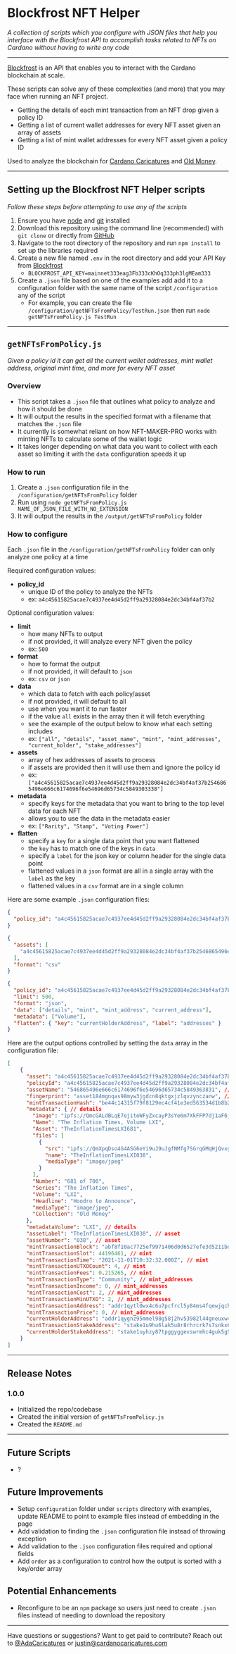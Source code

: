 # Blockfrost NFT Helper

_A collection of scripts which you configure with JSON files that help you interface with the Blockfrost API to accomplish tasks related to NFTs on Cardano without having to write any code_

---

[Blockfrost](https://blockfrost.io) is an API that enables you to interact with the Cardano blockchain at scale.

These scripts can solve any of these complexities (and more) that you may face when running an NFT project.

* Getting the details of each mint transaction from an NFT drop given a policy ID
* Getting a list of current wallet addresses for every NFT asset given an array of assets
* Getting a list of mint wallet addresses for every NFT asset given a policy ID

Used to analyze the blockchain for [Cardano Caricatures](https://www.cardanocaricatures.com/) and [Old Money](https://www.oldmoney.io/).

---

## Setting up the Blockfrost NFT Helper scripts

_Follow these steps before attempting to use any of the scripts_

1. Ensure you have [node](https://nodejs.org/en/download/) and [git](https://git-scm.com/downloads) installed
2. Download this repository using the command line (recommended) with `git clone` or directly from [GitHub](https://github.com/CardanoCaricatures/blockfrost-nft-helper)
3. Navigate to the root directory of the repository and run `npm install` to set up the libraries required
4. Create a new file named `.env` in the root directory and add your API Key from [Blockfrost](https://blockfrost.io/dashboard)
   * `BLOCKFROST_API_KEY=mainnet333eag3Fb333cKhOq333ph3lgMEam333`
5. Create a `.json` file based on one of the examples add add it to a configuration folder with the same name of the script `/configuration` any of the script
   * For example, you can create the file `/configuration/getNFTsFromPolicy/TestRun.json` then run `node getNFTsFromPolicy.js TestRun`

---

## `getNFTsFromPolicy.js`

_Given a policy id it can get all the current wallet addresses, mint wallet address, original mint time, and more for every NFT asset_

### Overview

* This script takes a `.json` file that outlines what policy to analyze and how it should be done
* It will output the results in the specified format with a filename that matches the `.json` file
* It currently is somewhat reliant on how NFT-MAKER-PRO works with minting NFTs to calculate some of the wallet logic
* It takes longer depending on what data you want to collect with each asset so limiting it with the `data` configuration speeds it up

### How to run

1. Create a `.json` configuration file in the `/configuration/getNFTsFromPolicy` folder
2. Run using `node getNFTsFromPolicy.js NAME_OF_JSON_FILE_WITH_NO_EXTENSION`
3. It will output the results in the `/output/getNFTsFromPolicy` folder

### How to configure

Each `.json` file in the `/configuration/getNFTsFromPolicy` folder can only analyze one policy at a time

Required configuration values:

* **policy_id**
  * unique ID of the policy to analyze the NFTs
  * ex: `a4c45615825acae7c4937ee4d45d2ff9a29328084e2dc34bf4af37b2`

Optional configuration values:

* **limit**
  * how many NFTs to output
  * if not provided, it will analyze every NFT given the policy
  * ex: `500`
* **format**
  * how to format the output
  * if not provided, it will default to `json`
  * ex: `csv` or `json`
* **data**
  * which data to fetch with each policy/asset
  * if not provided, it will default to all
  * use when you want it to run faster
  * if the value `all` exists in the array then it will fetch everything
  * see the example of the output below to know what each setting includes
  * ex: `["all", "details", "asset_name", "mint", "mint_addresses", "current_holder", "stake_addresses"]`
* **assets**
  * array of hex addresses of assets to process
  * if assets are provided then it will use them and ignore the policy id
  * ex: `["a4c45615825acae7c4937ee4d45d2ff9a29328084e2dc34bf4af37b2546865496e666c6174696f6e54696d65734c5849303338"]`
* **metadata**
  * specify keys for the metadata that you want to bring to the top level data for each NFT
  * allows you to use the data in the metadata easier
  * ex: `["Rarity", "Stamp", "Voting Power"]`
* **flatten**
  * specify a `key` for a single data point that you want flattened
  * the `key` has to match one of the keys in `data`
  * specify a `label` for the json key or column header for the single data point
  * flattened values in a `json` format are all in a single array with the `label` as the key
  * flattened values in a `csv` format are in a single column

Here are some example `.json` configuration files:

```json
{
  "policy_id": "a4c45615825acae7c4937ee4d45d2ff9a29328084e2dc34bf4af37b2"
}
```

```json
{
  "assets": [
    "a4c45615825acae7c4937ee4d45d2ff9a29328084e2dc34bf4af37b2546865496e666c6174696f6e54696d65734c5849303338"
  ],
  "format": "csv"
}
```

```json
{
  "policy_id": "a4c45615825acae7c4937ee4d45d2ff9a29328084e2dc34bf4af37b2",
  "limit": 500,
  "format": "json",
  "data": ["details", "mint", "mint_address", "current_address"],
  "metadata": ["Volume"],
  "flatten": { "key": "currentHolderAddress", "label": "addresses" }
}
```

Here are the output options controlled by setting the `data` array in the configuration file:

```json
[
    {
      "asset": "a4c45615825acae7c4937ee4d45d2ff9a29328084e2dc34bf4af37b2546865496e666c6174696f6e54696d65734c5849363831", // always returned
      "policyId": "a4c45615825acae7c4937ee4d45d2ff9a29328084e2dc34bf4af37b2", // details
      "assetName": "546865496e666c6174696f6e54696d65734c5849363831", // details
      "fingerprint": "asset184mgnqas98myw3jgdcn8qktgxjzlqvzynczanw", // details
      "mintTransactionHash": "be44c14315f79f8129ec4cf41e3ed563534d1b8b205b1956dfd3d7bc1f9a8afa", // details
      "metadata": { // details
        "image": "ipfs://QmcGALdBLqE7ejiteWFyZxcayP3sYe6m7XkFFP7dj1aF6j",
        "Name": "The Inflation Times, Volume LXI",
        "Asset": "TheInflationTimesLXI681",
        "files": [
          {
            "src": "ipfs://QmXpqDso4G4ASG6eYi9uJ9uJgfNMfg7SGrqGMqHjQvxgGW",
            "name": "TheInflationTimesLXI038",
            "mediaType": "image/jpeg"
          }
        ],
        "Number": "681 of 700",
        "Series": "The Inflation Times",
        "Volume": "LXI",
        "Headline": "Hoodro to Announce",
        "mediaType": "image/jpeg",
        "Collection": "Old Money"
      },
      "metadataVolume": "LXI", // details
      "assetLabel": "TheInflationTimesLXI038", // asset
      "assetNumber": "038", // asset
      "mintTransactionBlock": "abf8f10ac7725ef9971406d0d6527efe3d5211bdfd8557abfc6a4ad56a71b6b0", // mint 
      "mintTransactionSlot": 44196461, // mint
      "mintTransactionTime": "2021-11-01T10:32:32.000Z", // mint
      "mintTransactionUTXOCount": 4, // mint
      "mintTransactionFees": 0.215265, // mint
      "mintTransactionType": "Community", // mint_addresses
      "mintTransactionIncome": 0, // mint_addresses
      "mintTransactionCost": 2, // mint_addresses
      "mintTransactionMinUTXO": 2, // mint_addresses
      "mintTransactionAddress": "addr1qytl0wx4c6u7pcfrcl5y84ms4fqewjqchy8hhk80ll47mpn0e4lmdfcwxw8w8s8dapap8vd4wfnhe85xlsw9ukfealeqn9zn0k", // mint_addresses
      "mintTransactionPrice": 0, // mint_addresses
      "currentHolderAddress": "addr1qygnz95mmel98g58j2hv53982l44gneuxw4gmyu3mdstlmfwyg0ukzssgs3jdqu8h0323edg3fp8jlewcmwjsjsc2dmqg6s0d4", // current_holder
      "mintTransactionStakeAddress": "stake1u9hu6lak5u8r8rhrcrk7s7snkx6hyemun6r0c8z7tyu7lusfchlq8", // stake_addresses
      "currentHolderStakeAddress": "stake1uyhzy87tpggyggexswrmhc4guk5g5sne0uhvdhfgfgv9xasqtpdvn"  // stake_addresses
    }
]
```

---

## Release Notes

### 1.0.0
  * Initialized the repo/codebase
  * Created the initial version of `getNFTsFromPolicy.js`
  * Created the `README.md`

---

## Future Scripts
* ?

## Future Improvements
* Setup `configuration` folder under `scripts` directory with examples, update README to point to example files instead of embedding in the page 
* Add validation to finding the `.json` configuration file instead of throwing exception
* Add validation to the `.json` configuration files required and optional fields
* Add `order` as a configuration to control how the output is sorted with a key/order array

## Potential Enhancements
* Reconfigure to be an `npm` package so users just need to create `.json` files instead of needing to download the repository

---

Have questions or suggestions? Want to get paid to contribute? Reach out to [@AdaCaricatures](https://twitter.com/AdaCaricatures) or [justin@cardanocaricatures.com](mailto:justin@cardanocaricatures.com)
